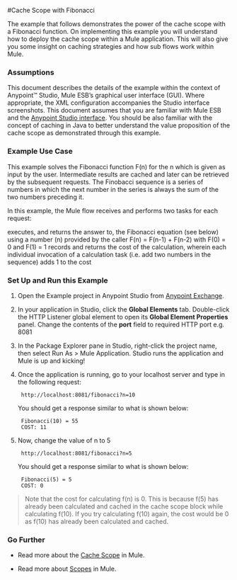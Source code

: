 #Cache Scope with Fibonacci  


The example that follows demonstrates the power of the cache scope with a Fibonacci function. On implementing this example you will understand how to deploy the cache scope within a Mule application. This will also give you some insight on caching strategies and how sub flows work within Mule. 

### Assumptions

This document describes the details of the example within the context of Anypoint™ Studio, Mule ESB’s graphical user interface (GUI). Where appropriate, the XML configuration accompanies the Studio interface screenshots. This document assumes that you are familiar with Mule ESB and the [Anypoint Studio interface](http://www.mulesoft.org/documentation/display/current/Anypoint+Studio+Essentials). You should be also familiar with the concept of caching in Java to better understand the value proposition of the cache scope as demonstrated through this example.  


### Example Use Case
This example solves the Fibonacci function F(n) for the n which is given as input by the user. Intermediate results are cached and later can be retrieved by the subsequent requests. The Finobacci sequence is a series of numbers in which the next number in the series is always the sum of the two numbers preceding it.

In this example, the Mule flow receives and performs two tasks for each request:

executes, and returns the answer to, the Fibonacci equation (see below) using a number (n) provided by the caller 
F(n) = F(n-1) + F(n-2) with F(0) = 0 and F(1) = 1
records and returns the cost of the calculation, wherein each individual invocation of a calculation task (i.e. add two numbers in the sequence) adds 1 to the cost


### Set Up and Run this Example

1. Open the Example project in Anypoint Studio from [Anypoint Exchange](http://www.mulesoft.org/documentation/display/current/Anypoint+Exchange).
2. In your application in Studio, click the **Global Elements** tab. Double-click the HTTP Listener global element to open its **Global Element Properties** panel. Change the contents of the **port** field to required HTTP port e.g. 8081
3. In the Package Explorer pane in Studio, right-click the project name, then select Run As > Mule Application. Studio runs the application and Mule is up and kicking!
4. Once the application is running, go to your localhost server and type in the following request:

        http://localhost:8081/fibonacci?n=10
        
	You should get a response similar to what is shown below:
   
        Fibonacci(10) = 55
        COST: 11
        
5. Now, change the value of n to 5
        
        http://localhost:8081/fibonacci?n=5
   
	You should get a response similar to what is shown below:
        
        Fibonacci(5) = 5
        COST: 0
        
  >  Note that the cost for calculating f(n) is 0. This is because f(5) has already been calculated and cached in the cache scope block while calculating f(10). If you try calculating f(10) again, the cost would be 0 as f(10) has already been calculated and cached.
  
### Go Further

* Read more about the [Cache Scope](http://www.mulesoft.org/documentation/display/current/Cache+Scope) in Mule.

* Read more about [Scopes](http://www.mulesoft.org/documentation/display/current/Scopes) in Mule.
   
